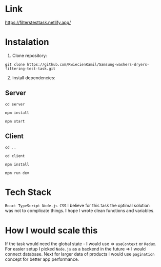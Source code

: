 # Link
https://filterstesttask.netlify.app/

# Instalation

1. Clone repository:
```
git clone https://github.com/KwiecienKamil/Samsung-washers-dryers-filtering-test-task.git
```
2. Install dependencies:
## Server
``` 
cd server
``` 
``` 
npm install
```  
``` 
npm start
``` 
## Client
``` 
cd ..
``` 
``` 
cd client
``` 
``` 
npm install
```  
``` 
npm run dev
``` 

# Tech Stack
`React TypeScript Node.js CSS`
I believe for this task the optimal solution was not to complicate things. I hope I wrote clean functions and variables.

# How I would scale this
If the task would need the global state - I would use => `useContext` or `Redux`. For easier setup I picked `Node.js` as a backend in the future => I would connect database. Next for larger data of products I would use `pagination` concept for better app performance.


